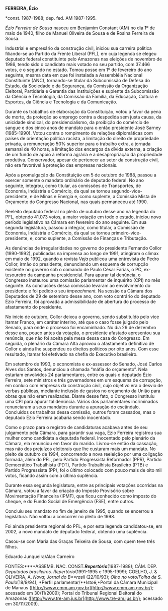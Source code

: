 **FERREIRA, Ézio**

\*const. 1987-1988; dep. fed. AM 1987-1995.

*Ézio Ferreira de Sousa* nasceu em Benjamim Constant (AM) no dia 1º de
maio de 1940, filho de Manuel Oliveira de Sousa e de Rosina Ferreira de
Sousa.

Industrial e empresário da construção civil, iniciou sua carreira
política filiando-se ao Partido da Frente Liberal (PFL), em cuja legenda
se elegeu deputado federal constituinte pelo Amazonas nas eleições de
novembro de 1986, tendo sido o candidato mais votado no seu partido, com
37.466 votos, e o segundo no estado. Tomou posse em 1º de fevereiro do
ano seguinte, mesma data em que foi instalada a Assembléia Nacional
Constituinte (ANC), tornando-se titular da Subcomissão de Defesa do
Estado, da Sociedade e da Segurança, da Comissão da Organização
Eleitoral, Partidária e Garantia das Instituições e suplente da
Subcomissão da Ciência e Tecnologia, da Comissão da Família, da
Educação, Cultura e Esportes, da Ciência e Tecnologia e da Comunicação.

Durante os trabalhos de elaboração da Constituição, votou a favor da
pena de morte, da proteção ao emprego contra a despedida sem justa
causa, da unicidade sindical, do presidencialismo, da proibição do
comércio de sangue e dos cinco anos de mandato para o então presidente
José Sarney (1985-1990). Votou contra o rompimento de relações
diplomáticas com países de orientação política racista, a limitação do
direito de propriedade privada, a remuneração 50% superior para o
trabalho extra, a jornada semanal de 40 horas, a limitação dos encargos
da dívida externa, a criação de um fundo de apoio à reforma agrária e a
desapropriação da propriedade produtiva. Conservador, apesar de
pertencer ao setor da construção civil, não era favorável à proteção das
empresas nacionais.

Após a promulgação da Constituição em 5 de outubro de 1988, passou a
exercer somente o mandato ordinário de deputado federal. No ano
seguinte, integrou, como titular, as comissões de Transportes, de
Economia, Indústria e Comércio, da qual se tornou
segundo-vice-presidente, e de Minas e Energia e, como suplente, a
Comissão Mista de Orçamento do Congresso Nacional, nas quais permaneceu
até 1990.

Reeleito deputado federal no pleito de outubro desse ano na legenda do
PFL, obtendo 41.073 votos, a maior votação em todo o estado, iniciou
novo período legislativo na Câmara em fevereiro do ano seguinte. Em sua
segunda legislatura, passou a integrar, como titular, a Comissão de
Economia, Indústria e Comércio, da qual se tornou
primeiro-vice-presidente, e, como suplente, a Comissão de Finanças e
Tributação.

As denúncias de irregularidades no governo do presidente Fernando Collor
(1990-1992), publicadas na imprensa ao longo de 1991, atingiram o clímax
em maio de 1992, quando a revista *Veja* publicou uma entrevista de
Pedro Collor, irmão do presidente, denunciando um esquema de corrupção
existente no governo sob o comando de Paulo César Farias, o PC,
ex-tesoureiro da campanha presidencial. Para apurar tal denúncia, o
Congresso instaurou uma comissão parlamentar de inquérito (CPI) no mês
seguinte. As conclusões dessa comissão levaram ao envolvimento do
presidente e foi pedido o seu *impeachment.* Na sessão da Câmara dos
Deputados de 29 de setembro desse ano, com voto contrário do deputado
Ézio Ferreira, foi aprovada a admissibilidade de abertura do processo de
afastamento do presidente.

No início de outubro, Collor deixou o governo, sendo substituído pelo
vice Itamar Franco, em caráter interino, até que o caso fosse julgado
pelo Senado, para onde o processo foi encaminhado. No dia 29 de dezembro
desse ano, pouco antes da votação, o presidente afastado apresentou sua
renúncia, que não foi aceita pela mesa dessa casa do Congresso. Em
seguida, o plenário da Câmara Alta aprovou o afastamento definitivo de
Collor e ainda lhe suspendeu os direitos políticos por oito anos. Com
esse resultado, Itamar foi efetivado na chefia do Executivo brasileiro.

Em setembro de 1993, o economista e ex-assessor do Senado, José Carlos
Alves dos Santos, denunciou a chamada “máfia do orçamento”. Nela
estariam envolvidos 24 parlamentares, entre os quais o deputado Ézio
Ferreira, sete ministros e três governadores em um esquema de corrupção,
em conluio com empresas da construção civil, cujo objetivo era o desvio
de verbas públicas, mediante inclusão de gastos no orçamento da União
para obras que não eram realizadas. Diante desse fato, o Congresso
instituiu uma CPI para apurar tal denúncia. Vários dos parlamentares
incriminados renunciaram a seus mandatos durante a apuração do
escândalo. Concluídos os trabalhos dessa comissão, outros foram
cassados, mas o deputado Ézio Ferreira acabaria sendo inocentado.

Como o prazo para o registro de candidaturas acabava antes de seu
julgamento pela Câmara, para garantir sua vaga, Ézio Ferreira registrou
sua mulher como candidata a deputada federal. Inocentado pelo plenário
da Câmara, ela renunciou em favor do marido. Livrou-se então da
cassação, mas não dos prejuízos eleitorais que lhe custaram mais um
mandato. No pleito de outubro de 1994, concorrendo a nova reeleição por
uma coligação formada, além do PFL, pelo Partido Progressista Reformador
(PPR), Partido Democrático Trabalhista (PDT), Partido Trabalhista
Brasileiro (PTB) e Partido Progressista (PP), foi o último colocado com
pouco mais de oito mil votos, ficando assim com a última suplência.

Durante essa segunda legislatura, entre as principais votações ocorridas
na Câmara, votou a favor da criação do Imposto Provisório sobre
Movimentação Financeira (IPMF), que ficou conhecido como imposto do
cheque, e do Fundo Social de Emergência (FSE), entre outros.

Concluiu seu mandato no fim de janeiro de 1995, quando se encerrou a
legislatura. Não voltou a concorrer no pleito de 1998.

Foi ainda presidente regional do PFL, e por esta legenda candidatou-se,
em 2002, a novo mandato de deputado federal, obtendo uma suplência.

Casou-se com Maria das Graças Teixeira de Sousa, com quem teve três
filhos.

Eduardo Junqueira/Alan Carneiro

FONTES:****ASSEMB. NAC. CONST.*****Repertório*****(1987-1988); CÂM. DEP.
*Deputados brasileiros. Repertório*(1991-1995 e 1995-1999); COELHO, J. &
OLIVEIRA, A. *Nova*; *Jornal do B**rasil* (22/10/93); *Olho no
voto*/*Folha de S. Paulo*(18/9/94); *Perfil parlamentar/**Istoé;*Portal
da Câmara Municipal de Manaus
([http://www.cmm.am.gov.br](http://www.cmm.am.gov.br/); acessado em
30/11/2009); Portal do Tribunal Regional Eleitoral do Amazonas
([http://www.tre-am.jus.br](http://www.tre-am.jus.br/); acessado em
30/11/2009).

 
